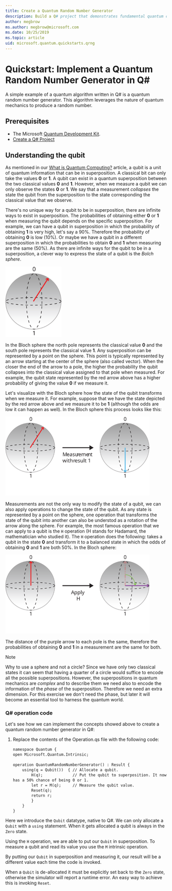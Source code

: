 ```yaml
---
title: Create a Quantum Random Number Generator
description: Build a Q# project that demonstrates fundamental quantum concepts like superposition by creating a quantum random number generator.
author: megbrow
ms.author: megbrow@microsoft.com
ms.date: 10/25/2019
ms.topic: article
uid: microsoft.quantum.quickstarts.qrng
---
```



# Quickstart: Implement a Quantum Random Number Generator in Q#
A simple example of a quantum algorithm written in Q# is a quantum random number generator. This algorithm leverages the nature of quantum mechanics to produce a random number. 

## Prerequisites

- The Microsoft [Quantum Development Kit](install).
- [Create a Q# Project](xref:microsoft.quantum.howto.createproject)


## Understanding the qubit

As mentioned in our [What is Quantum Computing?](xref:microsoft.quantum.overview.what) article, a qubit is a unit of quantum information that can be in superposition. A classical bit can only take the values **0** or **1**. A qubit can exist in a quantum superposition between the two classical values **0** and **1**. However, when we measure a qubit we can only observe the states **0** or **1**. We say that a measurement *collapses* the state the qubit from the superposition to the state corresponding the classical value that we observe.

There's no unique way for a qubit to be in superposition, there are infinite ways to exist in superposition. The probabilities of obtaining either **0** or **1** when measuring the qubit depends on the specific superposition. For example, we can have a qubit in superposition in which the probability of obtaining **1** is very high, let's say a 90%. Therefore the probability of obtaining **0** is low (10%). Or maybe we have a qubit in a different superposition in which the probabilities to obtain **0** and **1** when measuring are the same (50%). As there are infinite ways for the qubit to be in a superposition, a clever way to express the state of a qubit is the *Bolch sphere*.

<img src="./Bloch.svg" width="175">

In the Bloch sphere the north pole represents the classical value **0** and the south pole represents the classical value **1**. Any superposition can be represented by a point on the sphere. This point is typically represented by an arrow starting at the center of the sphere (also called vector). When the closer the end of the arrow to a pole, the higher the probability the qubit collapses into the classical value assigned to that pole when measured. For example, the qubit state represented by the red arrow above has a higher probability of giving the value **0** if we measure it.

Let's visualize with the Bloch sphere how the state of the qubit transforms when we measure it. For example, suppose that we have the state depicted by the red arrow above and we measure it to be **1** (although the odds are low it can happen as well). In the Bloch sphere this process looks like this:

<img src="./Measurement.svg" width="450">

Measurements are not the only way to modify the state of a qubit, we can also apply operations to change the state of the qubit. As any state is represented by a point on the sphere, one operation that transforms the state of the qubit into another can also be understod as a rotation of the arrow along the sphere. For example, the most famous operation that we can apply to a qubit is the `H` operation (H stands for Hadamard, the mathematician who studied it). The `H` operation does the following: takes a qubit in the state **0** and transform it to a balanced state in which the odds of obtaining **0** and **1** are both 50%. In the Bloch sphere:

<img src="./H.svg" width="450">

The distance of the purple arrow to each pole is the same, therefore the probabilities of obtaining **0** and **1** in a measurement are the same for both.

> [!NOTE]
> Why to use a sphere and not a circle? Since we have only two classical states it can seem that having a quarter of a circle would 
> suffice to encode all the possible superpositions. However, the superpositions in quantum mechanics are *complex* and to describe them  we need also to encode the information of the *phase* of the superposition. Therefore we need an extra dimension. For
> this exercise we don't need the phase, but later it will become an essential tool to harness the quantum world.

### Q# operation code
Let's see how we can implement the concepts showed above to create a quantum random number generator in Q#:

1. Replace the contents of the Operation.qs file with the following code:

    ```qsharp
    namespace Quantum {
    open Microsoft.Quantum.Intrinsic;

    operation QuantumRandomNumberGenerator() : Result {
        using(q = Qubit())  { // Allocate a qubit.
            H(q);             // Put the qubit to superposition. It now has a 50% chance of being 0 or 1.
            let r = M(q);     // Measure the qubit value.
            Reset(q);
            return r;
            }
        }
    }
    ```

Here we introduce the `Qubit` datatype, native to Q#. We can only allocate a `Qubit` with a `using` statement. When it gets allocated a qubit is always in the `Zero`  state. 

Using the `H` operation, we are able to put our `Qubit` in superposition. To measure a qubit and read its value you use the `M` intrinsic operation.

By putting our `Qubit` in superposition and measuring it, our result will be a different value each time the code is invoked. 

When a `Qubit` is de-allocated it must be explicitly set back to the `Zero` state, otherwise the simulator will report a runtime error. An easy way to achieve this is invoking `Reset`.
